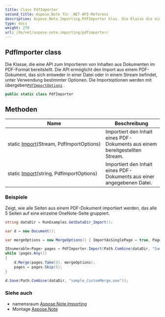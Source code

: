 ```yaml
---
title: Class PdfImporter
second_title: Aspose.Note für .NET-API-Referenz
description: Aspose.Note.Importing.PdfImporter klas. Die Klasse die eine API zum Importieren von Inhalten aus Dokumenten im PDFFormat bereitstellt. Die API ermöglicht den Import aus einem PDFDokument das sich entweder in einer Datei oder in einem Stream befindet unter Verwendung bestimmter Optionen. Die Importoptionen werden mit übergebenPdfImportOptions .
type: docs
weight: 270
url: /de/net/aspose.note.importing/pdfimporter/
---
```

## PdfImporter class

Die Klasse, die eine API zum Importieren von Inhalten aus Dokumenten im PDF-Format bereitstellt. Die API ermöglicht den Import aus einem PDF-Dokument, das sich entweder in einer Datei oder in einem Stream befindet, unter Verwendung bestimmter Optionen. Die Importoptionen werden mit übergeben[`PdfImportOptions`](../pdfimportoptions/) .

```csharp
public static class PdfImporter
```

## Methoden

| Name | Beschreibung |
| --- | --- |
| static [Import](../../aspose.note.importing/pdfimporter/import/#import)(Stream, PdfImportOptions) | Importiert den Inhalt eines PDF-Dokuments aus einem bereitgestellten Stream. |
| static [Import](../../aspose.note.importing/pdfimporter/import/#import_1)(string, PdfImportOptions) | Importiert den Inhalt eines PDF-Dokuments aus einer angegebenen Datei. |

### Beispiele

Zeigt, wie alle Seiten aus einem PDF-Dokument importiert werden, das alle 5 Seiten auf eine einzelne OneNote-Seite gruppiert.

```csharp
string dataDir = RunExamples.GetDataDir_Import();

var d = new Document();

var mergeOptions = new MergeOptions() { ImportAsSinglePage = true, PageSpacing = 100 };

IEnumerable<Page> pages = PdfImporter.Import(Path.Combine(dataDir, "SampleGrouping.pdf"));
while (pages.Any())
{
    d.Merge(pages.Take(5), mergeOptions);
    pages = pages.Skip(5);
}

d.Save(Path.Combine(dataDir, "sample_CustomMerge.one"));
```

### Siehe auch

* namensraum [Aspose.Note.Importing](../../aspose.note.importing/)
* Montage [Aspose.Note](../../)


